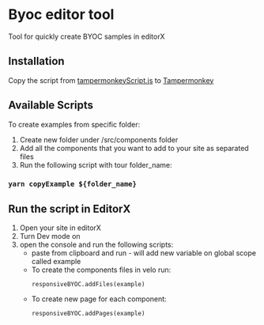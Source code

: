# Byoc editor tool

Tool for quickly create BYOC samples in editorX

## Installation

Copy the script from [tampermonkeyScript.js](scripts%2FtampermonkeyScript.js) to [Tampermonkey](https://chrome.google.com/webstore/detail/tampermonkey/dhdgffkkebhmkfjojejmpbldmpobfkfo?hl=en)

## Available Scripts

To create examples from specific folder:
1. Create new folder under /src/components folder
2. Add all the components that you want to add to your site as separated files 
3. Run the following script with tour folder_name:

### `yarn copyExample ${folder_name}`

## Run the script in EditorX

1. Open your site in editorX
2. Turn Dev mode on
3. open the console and run the following scripts:
    * paste from clipboard and run - will add new variable on global scope called example 
    * To create the components files in velo run:
      ```
      responsiveBYOC.addFiles(example)
      ```
    * To create new page for each component:
      ```
      responsiveBYOC.addPages(example)
      ```
